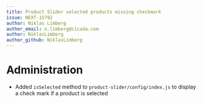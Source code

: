 ```yaml
---
title: Product Slider selected products missing checkmark
issue: NEXT-15792
author: Niklas Limberg
author_email: n.limberg@cicada.com
author: NiklasLimberg
author_github: NiklasLimberg
---
```

# Administration
*  Added `isSelected` method to `product-slider/config/index.js` to display a check mark if a product is selected
